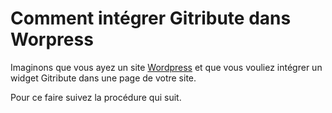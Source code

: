 
# Comment intégrer Gitribute dans Worpress

<!-- 🚧  &nbsp; `Redaction in progress...` -->

Imaginons que vous ayez un site [Wordpress](https://wordpress.org/) et que vous vouliez intégrer un widget Gitribute dans une page de votre site.

Pour ce faire suivez la procédure qui suit.
